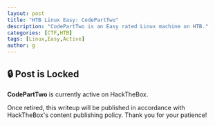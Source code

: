 ```yaml
---
layout: post
title: "HTB Linux Easy: CodePartTwo"
description: "CodePartTwo is an Easy rated Linux machine on HTB."
categories: [CTF,HTB]
tags: [Linux,Easy,Active]
author: g
---
```


## 🔒 Post is Locked
**CodePartTwo** is currently active on HackTheBox.

Once retired, this writeup will be published in accordance with HackTheBox's content publishing policy. Thank you for your patience!